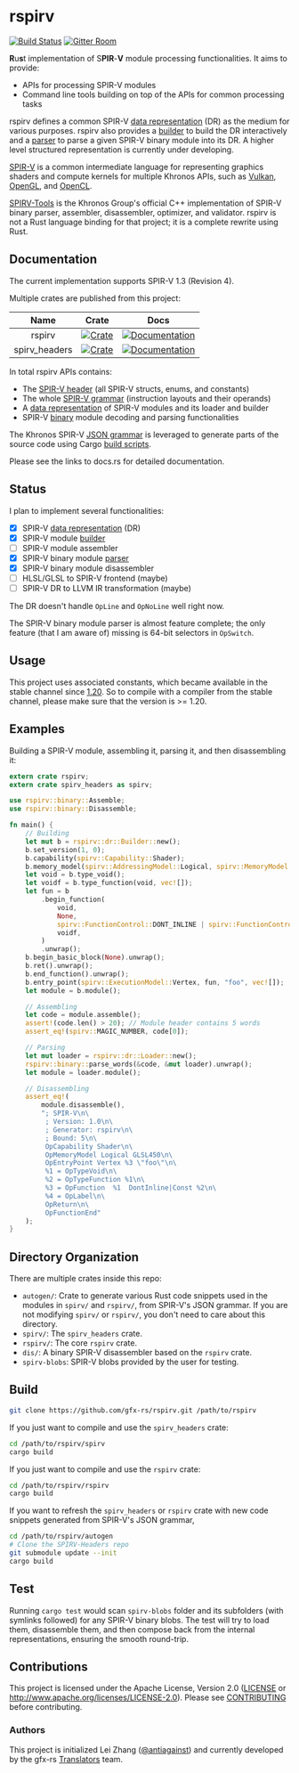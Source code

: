 rspirv
======

[![Build Status](https://travis-ci.org/gfx-rs/rspirv.svg?branch=master)](https://travis-ci.org/gfx-rs/rspirv)
[![Gitter Room](https://badges.gitter.im/gfx-rs/low-level.svg)](https://gitter.im/gfx-rs/low-level)

**R**u**s**t implementation of S**PIR**-**V** module processing functionalities.
It aims to provide:

* APIs for processing SPIR-V modules
* Command line tools building on top of the APIs for common processing tasks

rspirv defines a common SPIR-V [data representation][doc-dr] (DR) as the
medium for various purposes. rspirv also provides a [builder][doc-builder] to
build the DR interactively and a [parser][doc-parser] to parse a given SPIR-V
binary module into its DR. A higher level structured representation is currently
under developing.

[SPIR-V][spirv] is a common intermediate language for representing graphics
shaders and compute kernels for multiple Khronos APIs, such as [Vulkan][vulkan],
[OpenGL][opengl], and [OpenCL][opencl].

[SPIRV-Tools][spirv-tools] is the Khronos Group's official C++ implementation of
SPIR-V binary parser, assembler, disassembler, optimizer, and validator. rspirv
is not a Rust language binding for that project; it is a complete rewrite using
Rust.

Documentation
-------------

The current implementation supports SPIR-V 1.3 (Revision 4).

Multiple crates are published from this project:

|      Name      |   Crate   |   Docs   |
| :------------: | :-------: | :------: |
| rspirv         | [![Crate][img-crate-rspirv]][crate-rspirv]   | [![Documentation][img-doc-rspirv]][doc-rspirv]   |
| spirv\_headers | [![Crate][img-crate-headers]][crate-headers] | [![Documentation][img-doc-headers]][doc-headers] |

In total rspirv APIs contains:
* The [SPIR-V header][doc-headers] (all SPIR-V structs, enums, and constants)
* The whole [SPIR-V grammar][doc-grammar] (instruction layouts and their
  operands)
* A [data representation][doc-dr] of SPIR-V modules and its loader and builder
* SPIR-V [binary][doc-binary] module decoding and parsing functionalities

The Khronos SPIR-V [JSON grammar][json-grammar] is leveraged to generate parts
of the source code using Cargo [build scripts](autogen).

Please see the links to docs.rs for detailed documentation.

Status
------

I plan to implement several functionalities:

- [x] SPIR-V [data representation][doc-dr] (DR)
- [x] SPIR-V module [builder][doc-builder]
- [ ] SPIR-V module assembler
- [x] SPIR-V binary module [parser][doc-parser]
- [x] SPIR-V binary module disassembler
- [ ] HLSL/GLSL to SPIR-V frontend (maybe)
- [ ] SPIR-V DR to LLVM IR transformation (maybe)

The DR doesn't handle `OpLine` and `OpNoLine` well right now.

The SPIR-V binary module parser is almost feature complete; the only feature
(that I am aware of) missing is 64-bit selectors in `OpSwitch`.

Usage
-----

This project uses associated constants, which became available in the stable channel
since [1.20][rust-1.20]. So to compile with a compiler from the stable channel,
please make sure that the version is >= 1.20.

Examples
--------

Building a SPIR-V module, assembling it, parsing it, and then disassembling it:

```rust
extern crate rspirv;
extern crate spirv_headers as spirv;

use rspirv::binary::Assemble;
use rspirv::binary::Disassemble;

fn main() {
    // Building
    let mut b = rspirv::dr::Builder::new();
    b.set_version(1, 0);
    b.capability(spirv::Capability::Shader);
    b.memory_model(spirv::AddressingModel::Logical, spirv::MemoryModel::GLSL450);
    let void = b.type_void();
    let voidf = b.type_function(void, vec![]);
    let fun = b
        .begin_function(
            void,
            None,
            spirv::FunctionControl::DONT_INLINE | spirv::FunctionControl::CONST,
            voidf,
        )
        .unwrap();
    b.begin_basic_block(None).unwrap();
    b.ret().unwrap();
    b.end_function().unwrap();
    b.entry_point(spirv::ExecutionModel::Vertex, fun, "foo", vec![]);
    let module = b.module();

    // Assembling
    let code = module.assemble();
    assert!(code.len() > 20); // Module header contains 5 words
    assert_eq!(spirv::MAGIC_NUMBER, code[0]);

    // Parsing
    let mut loader = rspirv::dr::Loader::new();
    rspirv::binary::parse_words(&code, &mut loader).unwrap();
    let module = loader.module();

    // Disassembling
    assert_eq!(
        module.disassemble(),
        "; SPIR-V\n\
         ; Version: 1.0\n\
         ; Generator: rspirv\n\
         ; Bound: 5\n\
         OpCapability Shader\n\
         OpMemoryModel Logical GLSL450\n\
         OpEntryPoint Vertex %3 \"foo\"\n\
         %1 = OpTypeVoid\n\
         %2 = OpTypeFunction %1\n\
         %3 = OpFunction  %1  DontInline|Const %2\n\
         %4 = OpLabel\n\
         OpReturn\n\
         OpFunctionEnd"
    );
}
```

Directory Organization
----------------------

There are multiple crates inside this repo:

- `autogen/`: Crate to generate various Rust code snippets used in the modules
  in `spirv/` and `rspirv/`, from SPIR-V's JSON grammar. If you are not
  modifying `spirv/` or `rspirv/`, you don't need to care about this directory.
- `spirv/`: The `spirv_headers` crate.
- `rspirv/`: The core `rspirv` crate.
- `dis/`: A binary SPIR-V disassembler based on the `rspirv` crate.
- `spirv-blobs`: SPIR-V blobs provided by the user for testing.

Build
-----

```sh
git clone https://github.com/gfx-rs/rspirv.git /path/to/rspirv
```

If you just want to compile and use the `spirv_headers` crate:

```sh
cd /path/to/rspirv/spirv
cargo build
```

If you just want to compile and use the `rspirv` crate:

```sh
cd /path/to/rspirv/rspirv
cargo build
```

If you want to refresh the `spirv_headers` or `rspirv` crate with new code
snippets generated from SPIR-V's JSON grammar,

```sh
cd /path/to/rspirv/autogen
# Clone the SPIRV-Headers repo
git submodule update --init
cargo build
```

Test
----

Running `cargo test` would scan `spirv-blobs` folder and its subfolders
(with symlinks followed) for any SPIR-V binary blobs. The test will try to
load them, disassemble them, and then compose back from the internal
representations, ensuring the smooth round-trip.

Contributions
-------------

This project is licensed under the Apache License, Version 2.0
([LICENSE](LICENSE) or http://www.apache.org/licenses/LICENSE-2.0). 
Please see [CONTRIBUTING](CONTRIBUTING.md) before contributing.

### Authors

This project is initialized Lei Zhang ([@antiagainst][me]) and currently
developed by the gfx-rs [Translators][github-translators] team.

[img-crate-rspirv]: https://img.shields.io/crates/v/rspirv.svg
[img-doc-rspirv]: https://docs.rs/rspirv/badge.svg
[crate-rspirv]: https://crates.io/crates/rspirv
[doc-rspirv]: https://docs.rs/rspirv
[img-crate-headers]: https://img.shields.io/crates/v/spirv_headers.svg
[img-doc-headers]: https://docs.rs/spirv_headers/badge.svg
[crate-headers]: https://crates.io/crates/spirv_headers
[doc-headers]: https://docs.rs/spirv_headers
[spirv]: https://www.khronos.org/registry/spir-v/
[vulkan]: https://www.khronos.org/vulkan/
[opengl]: https://www.opengl.org/
[opencl]: https://www.khronos.org/opencl/
[me]: https://github.com/antiagainst
[github-translators]: https://github.com/orgs/gfx-rs/teams/translators
[json-grammar]: https://github.com/KhronosGroup/SPIRV-Headers/tree/master/include/spirv
[spirv-tools]: https://github.com/KhronosGroup/SPIRV-Tools
[doc-dr]: https://docs.rs/rspirv/*/rspirv/dr/index.html
[doc-builder]: https://docs.rs/rspirv/*/rspirv/dr/struct.Builder.html
[doc-parser]: https://docs.rs/rspirv/*/rspirv/binary/struct.Parser.html
[doc-grammar]: https://docs.rs/rspirv/*/rspirv/grammar/index.html
[doc-binary]: https://docs.rs/rspirv/*/rspirv/binary/index.html
[rust-1.20]: https://blog.rust-lang.org/2017/08/31/Rust-1.20.html
